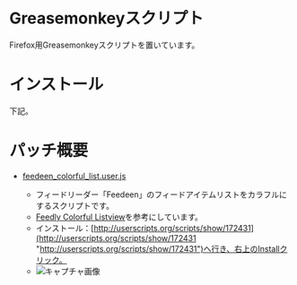 # Greasemonkeyスクリプト

Firefox用Greasemonkeyスクリプトを置いています。

# インストール

下記。

# パッチ概要

* [feedeen_colorful_list.user.js](https://github.com/Alty/greasemonkey/blob/master/feedeen_colorful_list.user.js "feedeen_colorful_list.user.js")

    * フィードリーダー「Feedeen」のフィードアイテムリストをカラフルにするスクリプトです。
	* [Feedly Colorful Listview](https://userscripts.org/scripts/show/162256 "Feedly Colorful Listview")を参考にしています。
	* インストール：[http://userscripts.org/scripts/show/172431](http://userscripts.org/scripts/show/172431 "http://userscripts.org/scripts/show/172431")へ行き、右上のInstallクリック。
	* ![キャプチャ画像](https://raw.github.com/Alty/greasemonkey/master/colorfulfeedeen.jpg)